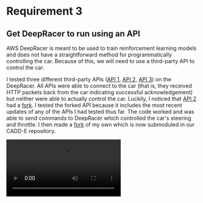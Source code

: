 # Requirement 3
## Get DeepRacer to run using an API

AWS DeepRacer is meant to be used to train reinforcement learning models and does not have a straightforward method for programmatically controlling the car. Because of this, we will need to use a third-party API to control the car.

I tested three different third-party APIs ([API 1](https://github.com/thu2004/deepracer-vehicle-api), [API 2](https://github.com/lshw54/deepracer_api), [API 3](https://github.com/ARCC-RACE/deepracer-rc)) on the DeepRacer. All APIs were able to connect to the car (that is, they received HTTP packets back from the car indicating successful acknowledgement) but neither were able to actually control the car. Luckily, I noticed that [API 2](https://github.com/lshw54/deepracer_api) had a [fork](https://github.com/jacobcantwell/deepracer_api). I tested the forked API because it includes the most recent updates of any of the APIs I had tested thus far. The code worked and was able to send commands to DeepRacer which controlled the car's steering and throttle. I then made a [fork](https://github.com/cskroonenberg/deepracer_api) of my own which is now submoduled in our CADD-E repository.

<video controls>
  <source src="deepracer_test.mov" type="video/mp4">
</video>